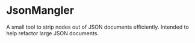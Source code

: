 # JsonMangler
A small tool to strip nodes out of JSON documents efficiently. Intended to help refactor large JSON documents.
